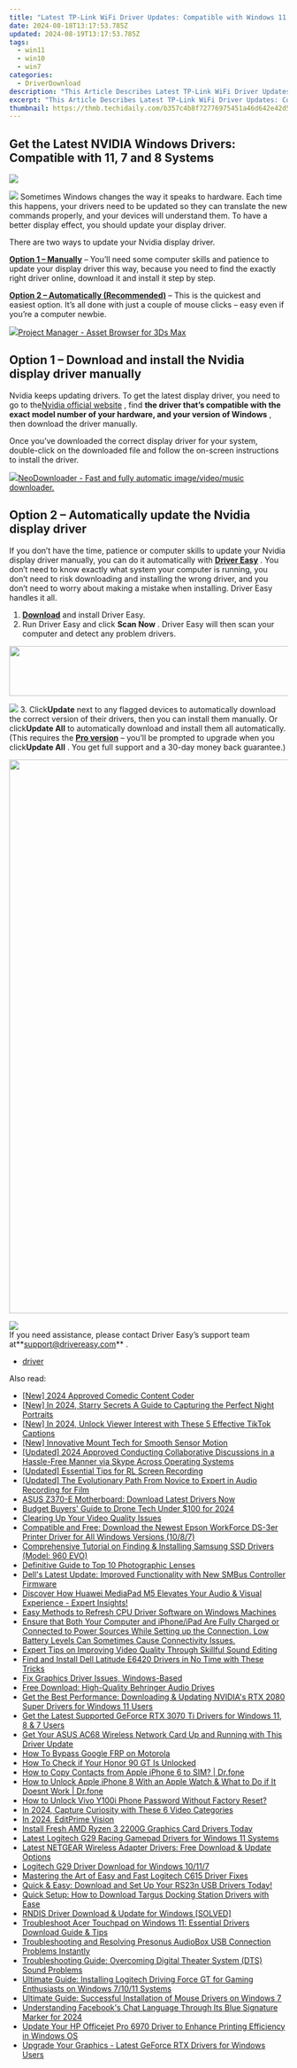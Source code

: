 ```yaml
---
title: "Latest TP-Link WiFi Driver Updates: Compatible with Windows 11, 8 & Nul"
date: 2024-08-18T13:17:53.785Z
updated: 2024-08-19T13:17:53.785Z
tags:
  - win11
  - win10
  - win7
categories:
  - DriverDownload
description: "This Article Describes Latest TP-Link WiFi Driver Updates: Compatible with Windows 11, 8 & Nul"
excerpt: "This Article Describes Latest TP-Link WiFi Driver Updates: Compatible with Windows 11, 8 & Nul"
thumbnail: https://thmb.techidaily.com/b357c4b8f72776975451a46d642e42d569af6d435c0d587f7372c46c2b7924bd.jpg
---
```


## Get the Latest NVIDIA Windows Drivers: Compatible with 11, 7 and 8 Systems

<!-- affiliate ads begin -->
<a href="https://shop.mondly.com/affiliate.php?ACCOUNT=ATISTUDI&AFFILIATE=108875&PATH=https%3A%2F%2Fwww.mondly.com%3FAFFILIATE%3D108875%26RESOURCE%3D%2BGeneral%2B970x90%2B"><img src="https://secure.avangate.com/images/merchant/69c418c33ec2e1a4267fa9bb77fa1428/general-970x90.gif" border="0"></a>
<!-- affiliate ads end -->
![](https://images.drivereasy.com/wp-content/uploads/2018/08/img_5b7e946a16130-300x190.jpg) Sometimes Windows changes the way it speaks to hardware. Each time this happens, your drivers need to be updated so they can translate the new commands properly, and your devices will understand them. To have a better display effect, you should update your display driver.

There are two ways to update your Nvidia display driver.

[**Option 1 – Manually**](https://tools.techidaily.com/drivereasy/download/) – You’ll need some computer skills and patience to update your display driver this way, because you need to find the exactly right driver online, download it and install it step by step.

[**Option 2 – Automatically (Recommended)**](https://www.drivereasy.com/knowledge/nvidia-display-driver-download-and-install-for-windows/#o2) – This is the quickest and easiest option. It’s all done with just a couple of mouse clicks – easy even if you’re a computer newbie.

<!-- affiliate ads begin -->
<a href="https://secure.2checkout.com/order/checkout.php?PRODS=4709458&QTY=1&AFFILIATE=108875&CART=1"><img src="https://3d-kstudio.com/wp-content/uploads/2014/02/Project-Manager-3D-Models-4-800x800.jpg" border="0">Project Manager - Asset Browser for 3Ds Max</a>
<!-- affiliate ads end -->
## Option 1 – Download and install the Nvidia display driver manually

 Nvidia keeps updating drivers. To get the latest display driver, you need to go to the[Nvidia official website](https://www.nvidia.com/Download/index.aspx?lang=en-us) , find **the driver that’s compatible with the exact model number of your hardware, and your version of Windows** , then download the driver manually.

 Once you’ve downloaded the correct display driver for your system, double-click on the downloaded file and follow the on-screen instructions to install the driver.

<!-- affiliate ads begin -->
<a href="https://secure.2checkout.com/order/checkout.php?PRODS=4559731&QTY=1&AFFILIATE=108875&CART=1"><img src="http://www.neowise.com/images/nd-ss-w200.jpg" border="0">NeoDownloader - Fast and fully automatic image/video/music downloader. </a>
<!-- affiliate ads end -->
## Option 2 – Automatically update the Nvidia display driver

 If you don’t have the time, patience or computer skills to update your Nvidia display driver manually, you can do it automatically with **[Driver Easy](https://tools.techidaily.com/drivereasy/download/)**  . You don’t need to know exactly what system your computer is running, you don’t need to risk downloading and installing the wrong driver, and you don’t need to worry about making a mistake when installing. Driver Easy handles it all.

1. **[Download](https://tools.techidaily.com/drivereasy/download/)**  and install Driver Easy.
2. Run Driver Easy and click **Scan Now** . Driver Easy will then scan your computer and detect any problem drivers.  
<!-- affiliate ads begin -->
<a href="https://vapordna.pxf.io/c/5597632/1494880/17238" target="_top" id="1494880"><img src="//a.impactradius-go.com/display-ad/17238-1494880" border="0" alt="" width="728" height="90"/></a><img height="0" width="0" src="https://imp.pxf.io/i/5597632/1494880/17238" style="position:absolute;visibility:hidden;" border="0" />
<!-- affiliate ads end -->
![](https://images.drivereasy.com/wp-content/uploads/2018/09/img_5ba09ca3136e1.jpg)
3. Click**Update** next to any flagged devices to automatically download the correct version of their drivers, then you can install them manually. Or click**Update All** to automatically download and install them all automatically. (This requires the **[Pro version](https://tools.techidaily.com/drivereasy/download/)**  – you’ll be prompted to upgrade when you click**Update All** . You get full support and a 30-day money back guarantee.)  
<!-- affiliate ads begin -->
<a href="https://funwhole.sjv.io/c/5597632/1702887/17189" target="_top" id="1702887"><img src="//a.impactradius-go.com/display-ad/17189-1702887" border="0" alt="" width="1000" height="1000"/></a><img height="0" width="0" src="https://imp.pxf.io/i/5597632/1702887/17189" style="position:absolute;visibility:hidden;" border="0" />
<!-- affiliate ads end -->
![](https://images.drivereasy.com/wp-content/uploads/2018/09/img_5bacace00b167.jpg)  
 If you need assistance, please contact Driver Easy’s support team at**<support@drivereasy.com>** .

* [driver](https://tools.techidaily.com/drivereasy/download/)

<ins class="adsbygoogle"
     style="display:block"
     data-ad-format="autorelaxed"
     data-ad-client="ca-pub-7571918770474297"
     data-ad-slot="1223367746"></ins>



<ins class="adsbygoogle"
     style="display:block"
     data-ad-client="ca-pub-7571918770474297"
     data-ad-slot="8358498916"
     data-ad-format="auto"
     data-full-width-responsive="true"></ins>

<span class="atpl-alsoreadstyle">Also read:</span>
<div><ul>
<li><a href="https://vp-tips.techidaily.com/new-2024-approved-comedic-content-coder/"><u>[New] 2024 Approved  Comedic Content Coder</u></a></li>
<li><a href="https://screen-video-capture.techidaily.com/new-in-2024-starry-secrets-a-guide-to-capturing-the-perfect-night-portraits/"><u>[New] In 2024, Starry Secrets  A Guide to Capturing the Perfect Night Portraits</u></a></li>
<li><a href="https://tiktok-video-recordings.techidaily.com/new-in-2024-unlock-viewer-interest-with-these-5-effective-tiktok-captions/"><u>[New] In 2024, Unlock Viewer Interest with These 5 Effective TikTok Captions</u></a></li>
<li><a href="https://some-techniques.techidaily.com/new-innovative-mount-tech-for-smooth-sensor-motion/"><u>[New] Innovative Mount Tech for Smooth Sensor Motion</u></a></li>
<li><a href="https://on-screen-recording.techidaily.com/updated-2024-approved-conducting-collaborative-discussions-in-a-hassle-free-manner-via-skype-across-operating-systems/"><u>[Updated] 2024 Approved  Conducting Collaborative Discussions in a Hassle-Free Manner via Skype Across Operating Systems</u></a></li>
<li><a href="https://screen-mirroring-recording.techidaily.com/updated-essential-tips-for-rl-screen-recording/"><u>[Updated] Essential Tips for RL Screen Recording</u></a></li>
<li><a href="https://on-screen-recording.techidaily.com/updated-the-evolutionary-path-from-novice-to-expert-in-audio-recording-for-film/"><u>[Updated] The Evolutionary Path  From Novice to Expert in Audio Recording for Film</u></a></li>
<li><a href="https://win-amazing.techidaily.com/asus-z370-e-motherboard-download-latest-drivers-now/"><u>ASUS Z370-E Motherboard: Download Latest Drivers Now</u></a></li>
<li><a href="https://fox-access.techidaily.com/budget-buyers-guide-to-drone-tech-under-100-for-2024/"><u>Budget Buyers' Guide to Drone Tech Under $100 for 2024</u></a></li>
<li><a href="https://youtube-videos.techidaily.com/clearing-up-your-video-quality-issues/"><u>Clearing Up Your Video Quality Issues</u></a></li>
<li><a href="https://win-amazing.techidaily.com/compatible-and-free-download-the-newest-epson-workforce-ds-3er-printer-driver-for-all-windows-versions-1087/"><u>Compatible and Free: Download the Newest Epson WorkForce DS-3er Printer Driver for All Windows Versions (10/8/7)</u></a></li>
<li><a href="https://win-amazing.techidaily.com/comprehensive-tutorial-on-finding-and-installing-samsung-ssd-drivers-model-960-evo/"><u>Comprehensive Tutorial on Finding & Installing Samsung SSD Drivers (Model: 960 EVO)</u></a></li>
<li><a href="https://extra-information.techidaily.com/definitive-guide-to-top-10-photographic-lenses/"><u>Definitive Guide to Top 10 Photographic Lenses</u></a></li>
<li><a href="https://win-amazing.techidaily.com/dells-latest-update-improved-functionality-with-new-smbus-controller-firmware/"><u>Dell's Latest Update: Improved Functionality with New SMBus Controller Firmware</u></a></li>
<li><a href="https://buynow-marvelous.techidaily.com/discover-how-huawei-mediapad-m5-elevates-your-audio-and-visual-experience-expert-insights/"><u>Discover How Huawei MediaPad M5 Elevates Your Audio & Visual Experience - Expert Insights!</u></a></li>
<li><a href="https://win-amazing.techidaily.com/easy-methods-to-refresh-cpu-driver-software-on-windows-machines/"><u>Easy Methods to Refresh CPU Driver Software on Windows Machines</u></a></li>
<li><a href="https://win-amazing.techidaily.com/ensure-that-both-your-computer-and-iphoneipad-are-fully-charged-or-connected-to-power-sources-while-setting-up-the-connection-low-battery-levels-can-sometim1/"><u>Ensure that Both Your Computer and iPhone/iPad Are Fully Charged or Connected to Power Sources While Setting up the Connection. Low Battery Levels Can Sometimes Cause Connectivity Issues.</u></a></li>
<li><a href="https://media-tips.techidaily.com/expert-tips-on-improving-video-quality-through-skillful-sound-editing/"><u>Expert Tips on Improving Video Quality Through Skillful Sound Editing</u></a></li>
<li><a href="https://win-amazing.techidaily.com/find-and-install-dell-latitude-e6420-drivers-in-no-time-with-these-tricks/"><u>Find and Install Dell Latitude E6420 Drivers in No Time with These Tricks</u></a></li>
<li><a href="https://driver-install.techidaily.com/fix-graphics-driver-issues-windows-based/"><u>Fix Graphics Driver Issues, Windows-Based</u></a></li>
<li><a href="https://win-amazing.techidaily.com/free-download-high-quality-behringer-audio-drives/"><u>Free Download: High-Quality Behringer Audio Drives</u></a></li>
<li><a href="https://win-amazing.techidaily.com/get-the-best-performance-downloading-and-updating-nvidias-rtx-2080-super-drivers-for-windows-11-users/"><u>Get the Best Performance: Downloading & Updating NVIDIA's RTX 2080 Super Drivers for Windows 11 Users</u></a></li>
<li><a href="https://win-amazing.techidaily.com/get-the-latest-supported-geforce-rtx-3070-ti-drivers-for-windows-11-8-and-7-users/"><u>Get the Latest Supported GeForce RTX 3070 Ti Drivers for Windows 11, 8 & 7 Users</u></a></li>
<li><a href="https://win-amazing.techidaily.com/get-your-asus-ac68-wireless-network-card-up-and-running-with-this-driver-update/"><u>Get Your ASUS AC68 Wireless Network Card Up and Running with This Driver Update</u></a></li>
<li><a href="https://phone-solutions.techidaily.com/how-to-bypass-google-frp-on-motorola-by-drfone-android-unlock-remove-google-frp/"><u>How To Bypass Google FRP on Motorola</u></a></li>
<li><a href="https://sim-unlock.techidaily.com/how-to-check-if-your-honor-90-gt-is-unlocked-by-drfone-android/"><u>How To Check if Your Honor 90 GT Is Unlocked</u></a></li>
<li><a href="https://iphone-transfer.techidaily.com/how-to-copy-contacts-from-apple-iphone-6-to-sim-drfone-by-drfone-transfer-from-ios/"><u>How to Copy Contacts from Apple iPhone 6 to SIM? | Dr.fone</u></a></li>
<li><a href="https://iphone-unlock.techidaily.com/how-to-unlock-apple-iphone-8-with-an-apple-watch-and-what-to-do-if-it-doesnt-work-drfone-by-drfone-ios/"><u>How to Unlock Apple iPhone 8 With an Apple Watch & What to Do if It Doesnt Work | Dr.fone</u></a></li>
<li><a href="https://android-unlock.techidaily.com/how-to-unlock-vivo-y100i-phone-password-without-factory-reset-by-drfone-android/"><u>How to Unlock Vivo Y100i Phone Password Without Factory Reset?</u></a></li>
<li><a href="https://extra-tips.techidaily.com/in-2024-capture-curiosity-with-these-6-video-categories/"><u>In 2024, Capture Curiosity with These 6 Video Categories</u></a></li>
<li><a href="https://youtube-clips.techidaily.com/in-2024-editprime-vision/"><u>In 2024, EditPrime Vision</u></a></li>
<li><a href="https://win-amazing.techidaily.com/1722965397676-install-fresh-amd-ryzen-3-2200g-graphics-card-drivers-today/"><u>Install Fresh AMD Ryzen 3 2200G Graphics Card Drivers Today</u></a></li>
<li><a href="https://win-amazing.techidaily.com/latest-logitech-g29-racing-gamepad-drivers-for-windows-11-systems/"><u>Latest Logitech G29 Racing Gamepad Drivers for Windows 11 Systems</u></a></li>
<li><a href="https://win-amazing.techidaily.com/latest-netgear-wireless-adapter-drivers-free-download-and-update-options/"><u>Latest NETGEAR Wireless Adapter Drivers: Free Download & Update Options</u></a></li>
<li><a href="https://win-amazing.techidaily.com/logitech-g29-driver-download-for-windows-10117/"><u>Logitech G29 Driver Download for Windows 10/11/7</u></a></li>
<li><a href="https://win-amazing.techidaily.com/mastering-the-art-of-easy-and-fast-logitech-c615-driver-fixes/"><u>Mastering the Art of Easy and Fast Logitech C615 Driver Fixes</u></a></li>
<li><a href="https://win-amazing.techidaily.com/quick-and-easy-download-and-set-up-your-rs23n-usb-drivers-today/"><u>Quick & Easy: Download and Set Up Your RS23n USB Drivers Today!</u></a></li>
<li><a href="https://win-amazing.techidaily.com/quick-setup-how-to-download-targus-docking-station-drivers-with-ease/"><u>Quick Setup: How to Download Targus Docking Station Drivers with Ease</u></a></li>
<li><a href="https://win-amazing.techidaily.com/rndis-driver-download-and-update-for-windows-solved/"><u>RNDIS Driver Download & Update for Windows [SOLVED]</u></a></li>
<li><a href="https://win-amazing.techidaily.com/troubleshoot-acer-touchpad-on-windows-11-essential-drivers-download-guide-and-tips/"><u>Troubleshoot Acer Touchpad on Windows 11: Essential Drivers Download Guide & Tips</u></a></li>
<li><a href="https://win-amazing.techidaily.com/troubleshooting-and-resolving-presonus-audiobox-usb-connection-problems-instantly/"><u>Troubleshooting and Resolving Presonus AudioBox USB Connection Problems Instantly</u></a></li>
<li><a href="https://win-amazing.techidaily.com/troubleshooting-guide-overcoming-digital-theater-system-dts-sound-problems/"><u>Troubleshooting Guide: Overcoming Digital Theater System (DTS) Sound Problems</u></a></li>
<li><a href="https://win-amazing.techidaily.com/ultimate-guide-installing-logitech-driving-force-gt-for-gaming-enthusiasts-on-windows-71011-systems/"><u>Ultimate Guide: Installing Logitech Driving Force GT for Gaming Enthusiasts on Windows 7/10/11 Systems</u></a></li>
<li><a href="https://win-amazing.techidaily.com/ultimate-guide-successful-installation-of-mouse-drivers-on-windows-7/"><u>Ultimate Guide: Successful Installation of Mouse Drivers on Windows 7</u></a></li>
<li><a href="https://facebook-video-recording.techidaily.com/understanding-facebooks-chat-language-through-its-blue-signature-marker-for-2024/"><u>Understanding Facebook's Chat Language Through Its Blue Signature Marker for 2024</u></a></li>
<li><a href="https://win-amazing.techidaily.com/update-your-hp-officejet-pro-6970-driver-to-enhance-printing-efficiency-in-windows-os/"><u>Update Your HP Officejet Pro 6970 Driver to Enhance Printing Efficiency in Windows OS</u></a></li>
<li><a href="https://win-amazing.techidaily.com/upgrade-your-graphics-latest-geforce-rtx-drivers-for-windows-users/"><u>Upgrade Your Graphics - Latest GeForce RTX Drivers for Windows Users</u></a></li>
</ul></div>
